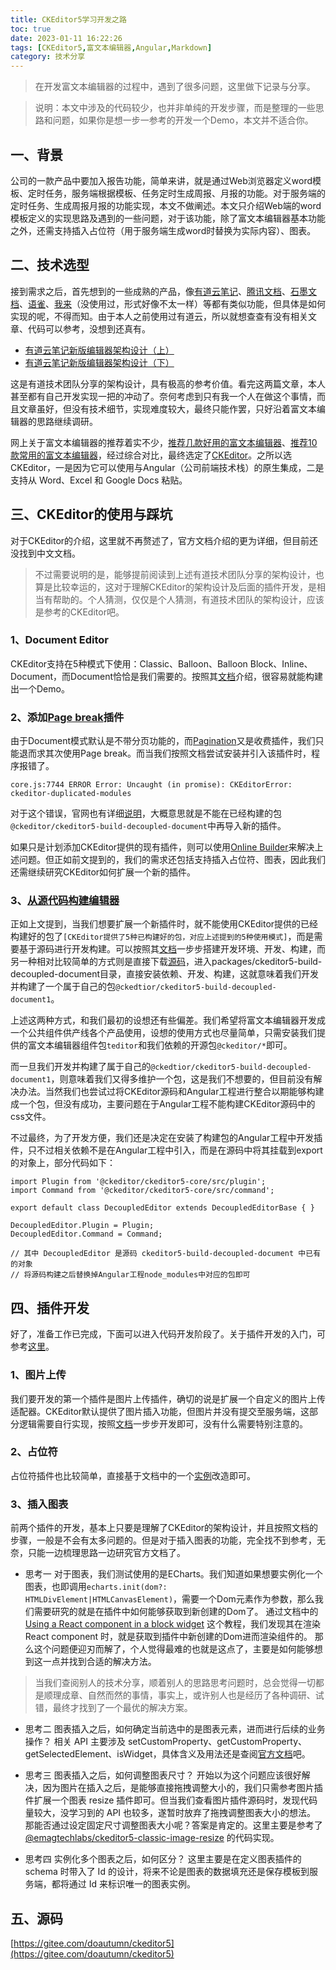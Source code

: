 ```yaml
---
title: CKEditor5学习开发之路
toc: true
date: 2023-01-11 16:22:26
tags: [CKEditor5,富文本编辑器,Angular,Markdown]
category: 技术分享
---
```

> 在开发富文本编辑器的过程中，遇到了很多问题，这里做下记录与分享。

> 说明：本文中涉及的代码较少，也并非单纯的开发步骤，而是整理的一些思路和问题，如果你是想一步一参考的开发一个Demo，本文并不适合你。
## 一、背景
公司的一款产品中要加入报告功能，简单来讲，就是通过Web浏览器定义word模板、定时任务，服务端根据模板、任务定时生成周报、月报的功能。对于服务端的定时任务、生成周报月报的功能实现，本文不做阐述。本文只介绍Web端的word模板定义的实现思路及遇到的一些问题，对于该功能，除了富文本编辑器基本功能之外，还需支持插入占位符（用于服务端生成word时替换为实际内容）、图表。
## 二、技术选型
接到需求之后，首先想到的一些成熟的产品，像[有道云笔记](https://note.youdao.com/)、[腾讯文档](https://docs.qq.com/)、[石墨文档](https://shimo.im/)、[语雀](https://www.yuque.com/)、[我来](https://www.wolai.com/)（没使用过，形式好像不太一样）等都有类似功能，但具体是如何实现的呢，不得而知。由于本人之前使用过有道云，所以就想查查有没有相关文章、代码可以参考，没想到还真有。

- [有道云笔记新版编辑器架构设计（上）](https://segmentfault.com/a/1190000039046174?utm_source=sf-similar-article)
- [有道云笔记新版编辑器架构设计（下）](https://segmentfault.com/a/1190000039104198?utm_source=sf-similar-article)

这是有道技术团队分享的架构设计，具有极高的参考价值。看完这两篇文章，本人甚至都有自己开发实现一把的冲动了。奈何考虑到只有我一个人在做这个事情，而且文章虽好，但没有技术细节，实现难度较大，最终只能作罢，只好沿着富文本编辑器的思路继续调研。

网上关于富文本编辑器的推荐着实不少，[推荐几款好用的富文本编辑器](https://blog.csdn.net/growb/article/details/124446195)、[推荐10款常用的富文本编辑器](https://jishuin.proginn.com/p/763bfbd75b52)，经过综合对比，最终选定了[CKEditor](https://ckeditor.com/)。之所以选CKEditor，一是因为它可以使用与Angular（公司前端技术栈）的原生集成，二是支持从 Word、Excel 和 Google Docs 粘贴。
## 三、CKEditor的使用与踩坑
对于CKEditor的介绍，这里就不再赘述了，官方文档介绍的更为详细，但目前还没找到中文文档。

> 不过需要说明的是，能够提前阅读到上述有道技术团队分享的架构设计，也算是比较幸运的，这对于理解CKEditor的架构设计及后面的插件开发，是相当有帮助的。个人猜测，仅仅是个人猜测，有道技术团队的架构设计，应该是参考的CKEditor吧。

### 1、Document Editor
CKEditor支持在5种模式下使用：Classic、Balloon、Balloon Block、Inline、Document，而Document恰恰是我们需要的。按照其[文档](https://ckeditor.com/docs/ckeditor5/latest/installation/frameworks/angular.html#using-the-document-editor-build)介绍，很容易就能构建出一个Demo。
### 2、添加[Page break](https://ckeditor.com/docs/ckeditor5/latest/features/page-break.html)插件
由于Document模式默认是不带分页功能的，而[Pagination](https://ckeditor.com/docs/ckeditor5/latest/features/pagination/pagination.html)又是收费插件，我们只能退而求其次使用Page break。而当我们按照文档尝试安装并引入该插件时，程序报错了。

`core.js:7744 ERROR Error: Uncaught (in promise): CKEditorError: ckeditor-duplicated-modules`

对于这个错误，官网也有详细[说明](https://ckeditor.com/docs/ckeditor5/latest/support/error-codes.html#error-ckeditor-duplicated-modules)，大概意思就是不能在已经构建的包`@ckeditor/ckeditor5-build-decoupled-document`中再导入新的插件。

如果只是计划添加CKEditor提供的现有插件，则可以使用[Online Builder](https://ckeditor.com/docs/ckeditor5/latest/installation/getting-started/quick-start-other.html#creating-custom-builds-with-online-builder)来解决上述问题。但正如前文提到的，我们的需求还包括支持插入占位符、图表，因此我们还需继续研究CKEditor如何扩展一个新的插件。
### 3、[从源代码构建编辑器](https://ckeditor.com/docs/ckeditor5/latest/installation/getting-started/quick-start-other.html#building-the-editor-from-source)
正如上文提到，当我们想要扩展一个新插件时，就不能使用CKEditor提供的已经构建好的包了`[CKEditor提供了5种已构建好的包，对应上述提到的5种使用模式]`，而是需要基于源码进行开发构建。可以按照其[文档](https://ckeditor.com/docs/ckeditor5/latest/installation/getting-started/quick-start-other.html#building-the-editor-from-source)一步步搭建开发环境、开发、构建，而另一种相对比较简单的方式则是直接下载[源码](https://github.com/ckeditor/ckeditor5)，进入packages/ckeditor5-build-decoupled-document目录，直接安装依赖、开发、构建，这就意味着我们开发并构建了一个属于自己的包`@ckedtior/ckeditor5-build-decoupled-document1`。

上述这两种方式，和我们最初的设想还有些偏差。我们希望将富文本编辑器开发成一个公共组件供产线各个产品使用，设想的使用方式也尽量简单，只需安装我们提供的富文本编辑器组件包`teditor`和我们依赖的开源包`@ckeditor/*`即可。

而一旦我们开发并构建了属于自己的`@ckedtior/ckeditor5-build-decoupled-document1`，则意味着我们又得多维护一个包，这是我们不想要的，但目前没有解决办法。当然我们也尝试过将CKEditor源码和Angular工程进行整合以期能够构建成一个包，但没有成功，主要问题在于Angular工程不能构建CKEditor源码中的css文件。

不过最终，为了开发方便，我们还是决定在安装了构建包的Angular工程中开发插件，只不过相关依赖不是在Angular工程中引入，而是在源码中将其挂载到export的对象上，部分代码如下：
```
import Plugin from '@ckeditor/ckeditor5-core/src/plugin';
import Command from '@ckeditor/ckeditor5-core/src/command';

export default class DecoupledEditor extends DecoupledEditorBase { }

DecoupledEditor.Plugin = Plugin;
DecoupledEditor.Command = Command;

// 其中 DecoupledEditor 是源码 ckeditor5-build-decoupled-document 中已有的对象
// 将源码构建之后替换掉Angular工程node_modules中对应的包即可
```
## 四、插件开发
好了，准备工作已完成，下面可以进入代码开发阶段了。关于插件开发的入门，可参考[这里](https://ckeditor.com/docs/ckeditor5/latest/framework/guides/plugins/creating-simple-plugin-timestamp.html)。
### 1、图片上传
我们要开发的第一个插件是图片上传插件，确切的说是扩展一个自定义的图片上传适配器。CKEditor默认提供了图片插入功能，但图片并没有提交至服务端，这部分逻辑需要自行实现，按照[文档](https://ckeditor.com/docs/ckeditor5/latest/framework/guides/deep-dive/upload-adapter.html)一步步开发即可，没有什么需要特别注意的。
### 2、占位符
占位符插件也比较简单，直接基于文档中的一个[实例](https://ckeditor.com/docs/ckeditor5/latest/framework/guides/plugins/simple-plugin/abbreviation-plugin-level-1.html)改造即可。
### 3、插入图表
前两个插件的开发，基本上只要是理解了CKEditor的架构设计，并且按照文档的步骤，一般是不会有太多问题的。但是对于插入图表的功能，完全找不到参考，无奈，只能一边梳理思路一边研究官方文档了。

- 思考一
对于图表，我们测试使用的是ECharts。我们知道如果想要实例化一个图表，也即调用`echarts.init(dom?: HTMLDivElement|HTMLCanvasElement)`，需要一个Dom元素作为参数，那么我们需要研究的就是在插件中如何能够获取到新创建的Dom了。
通过文档中的 [Using a React component in a block widget](https://ckeditor.com/docs/ckeditor5/latest/framework/guides/tutorials/using-react-in-a-widget.html) 这个教程，我们发现其在渲染 React component 时，就是获取到插件中新创建的Dom进而渲染组件的。
那么这个问题便迎刃而解了，个人觉得最难的也就是这点了，主要是如何能够想到这一点并找到合适的解决方法。
> 当我们查阅别人的技术分享，顺着别人的思路思考问题时，总会觉得一切都是顺理成章、自然而然的事情，事实上，或许别人也是经历了各种调研、试错，最终才找到了一个最优的解决方案。

- 思考二
图表插入之后，如何确定当前选中的是图表元素，进而进行后续的业务操作？
相关 API 主要涉及 setCustomProperty、getCustomProperty、getSelectedElement、isWidget，具体含义及用法还是查阅[官方文档](https://ckeditor.com/docs/ckeditor5/latest/api/index.html)吧。

- 思考三
图表插入之后，如何调整图表尺寸？
开始以为这个问题应该很好解决，因为图片在插入之后，是能够直接拖拽调整大小的，我们只需参考图片插件扩展一个图表 resize 插件即可。但当我们查看图片插件源码时，发现代码量较大，没学习到的 API 也较多，遂暂时放弃了拖拽调整图表大小的想法。
那能否通过设定固定尺寸调整图表大小呢？答案是肯定的。这里主要是参考了 [@emagtechlabs/ckeditor5-classic-image-resize](https://github.com/eMAGTechLabs/ckeditor5-classic-image-resize) 的代码实现。

- 思考四
实例化多个图表之后，如何区分？
这里主要是在定义图表插件的 schema 时带入了 Id 的设计，将来不论是图表的数据填充还是保存模板到服务端，都将通过 Id 来标识唯一的图表实例。
## 五、源码
[https://gitee.com/doautumn/ckeditor5](https://gitee.com/doautumn/ckeditor5)